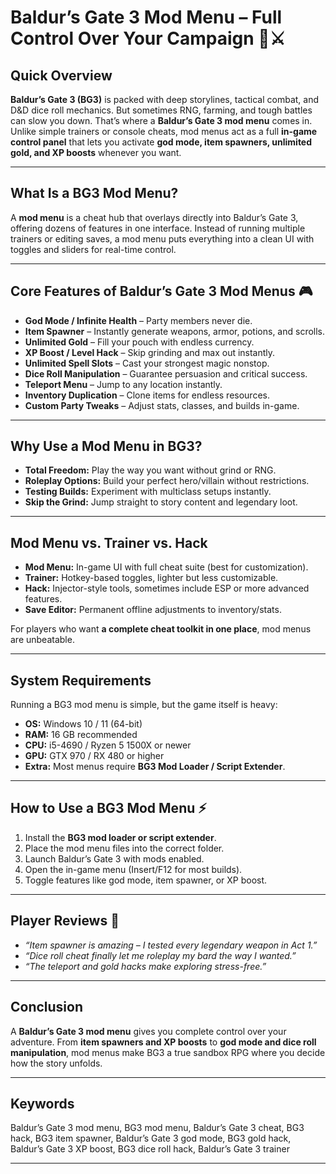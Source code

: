 # Baldur’s Gate 3 Mod Menu – Full Control Over Your Campaign 🎲⚔️

## Quick Overview

**Baldur’s Gate 3 (BG3)** is packed with deep storylines, tactical combat, and D\&D dice roll mechanics. But sometimes RNG, farming, and tough battles can slow you down. That’s where a **Baldur’s Gate 3 mod menu** comes in. Unlike simple trainers or console cheats, mod menus act as a full **in-game control panel** that lets you activate **god mode, item spawners, unlimited gold, and XP boosts** whenever you want.

---

## What Is a BG3 Mod Menu?

A **mod menu** is a cheat hub that overlays directly into Baldur’s Gate 3, offering dozens of features in one interface. Instead of running multiple trainers or editing saves, a mod menu puts everything into a clean UI with toggles and sliders for real-time control.

---

## Core Features of Baldur’s Gate 3 Mod Menus 🎮

* **God Mode / Infinite Health** – Party members never die.
* **Item Spawner** – Instantly generate weapons, armor, potions, and scrolls.
* **Unlimited Gold** – Fill your pouch with endless currency.
* **XP Boost / Level Hack** – Skip grinding and max out instantly.
* **Unlimited Spell Slots** – Cast your strongest magic nonstop.
* **Dice Roll Manipulation** – Guarantee persuasion and critical success.
* **Teleport Menu** – Jump to any location instantly.
* **Inventory Duplication** – Clone items for endless resources.
* **Custom Party Tweaks** – Adjust stats, classes, and builds in-game.

---

## Why Use a Mod Menu in BG3?

* **Total Freedom:** Play the way you want without grind or RNG.
* **Roleplay Options:** Build your perfect hero/villain without restrictions.
* **Testing Builds:** Experiment with multiclass setups instantly.
* **Skip the Grind:** Jump straight to story content and legendary loot.

---

## Mod Menu vs. Trainer vs. Hack

* **Mod Menu:** In-game UI with full cheat suite (best for customization).
* **Trainer:** Hotkey-based toggles, lighter but less customizable.
* **Hack:** Injector-style tools, sometimes include ESP or more advanced features.
* **Save Editor:** Permanent offline adjustments to inventory/stats.

For players who want **a complete cheat toolkit in one place**, mod menus are unbeatable.

---

## System Requirements

Running a BG3 mod menu is simple, but the game itself is heavy:

* **OS:** Windows 10 / 11 (64-bit)
* **RAM:** 16 GB recommended
* **CPU:** i5-4690 / Ryzen 5 1500X or newer
* **GPU:** GTX 970 / RX 480 or higher
* **Extra:** Most menus require **BG3 Mod Loader / Script Extender**.

---

## How to Use a BG3 Mod Menu ⚡

1. Install the **BG3 mod loader or script extender**.
2. Place the mod menu files into the correct folder.
3. Launch Baldur’s Gate 3 with mods enabled.
4. Open the in-game menu (Insert/F12 for most builds).
5. Toggle features like god mode, item spawner, or XP boost.

---

## Player Reviews 💬

* *“Item spawner is amazing – I tested every legendary weapon in Act 1.”*
* *“Dice roll cheat finally let me roleplay my bard the way I wanted.”*
* *“The teleport and gold hacks make exploring stress-free.”*

---

## Conclusion

A **Baldur’s Gate 3 mod menu** gives you complete control over your adventure. From **item spawners and XP boosts** to **god mode and dice roll manipulation**, mod menus make BG3 a true sandbox RPG where you decide how the story unfolds.

---

## Keywords

Baldur’s Gate 3 mod menu, BG3 mod menu, Baldur’s Gate 3 cheat, BG3 hack, BG3 item spawner, Baldur’s Gate 3 god mode, BG3 gold hack, Baldur’s Gate 3 XP boost, BG3 dice roll hack, Baldur’s Gate 3 trainer

---
